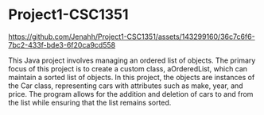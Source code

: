 # Project1-CSC1351

https://github.com/Jenahh/Project1-CSC1351/assets/143299160/36c7c6f6-7bc2-433f-bde3-6f20ca9cd558

This Java project involves managing an ordered list of objects.  The primary focus of this project is to create a custom class, aOrderedList, which can maintain a sorted list of objects. In this project, the objects are instances of the Car class, representing cars with attributes such as make, year, and price. The program allows for the addition and deletion of cars to and from the list while ensuring that the list remains sorted.
